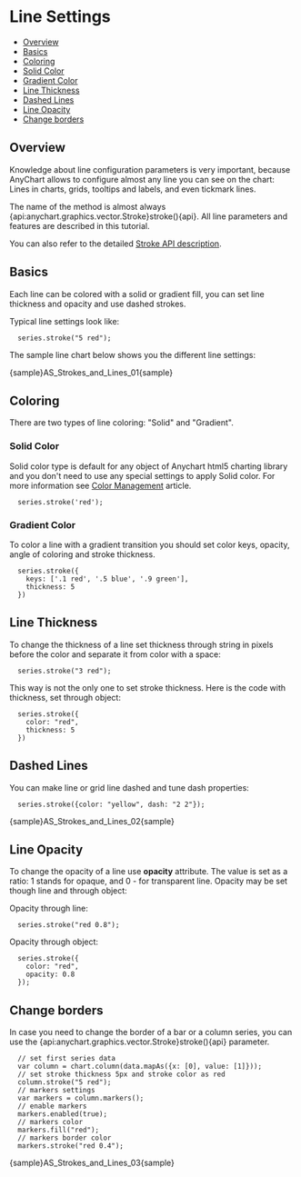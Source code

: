# Line Settings

* [Overview](#overview)
* [Basics](#basics)
* [Coloring](#coloring)
 * [Solid Color](#solid_color)
 * [Gradient Color](#gradient_color) 
* [Line Thickness](#line_thickness)
* [Dashed Lines](#dashed_lines)
* [Line Opacity](#line_opacity)
* [Change borders](#change_borders)

## Overview

Knowledge about line configuration parameters is very important, because AnyChart allows to configure almost any line you can see on the chart: Lines in charts, grids, tooltips and labels, and even tickmark lines.
  
  
The name of the method is almost always {api:anychart.graphics.vector.Stroke}stroke(){api}. All line parameters and features are described in this tutorial.
  
  
You can also refer to the detailed [Stroke API description](../Graphics/Stroke_Settings).

## Basics

Each line can be colored with a solid or gradient fill, you can set line thickness and opacity and use dashed strokes.

Typical line settings look like:

```
  series.stroke("5 red");
```

The sample line chart below shows you the different line settings:

{sample}AS\_Strokes\_and\_Lines\_01{sample}


## Coloring

There are two types of line coloring: "Solid" and "Gradient".

### Solid Color

Solid color type is default for any object of Anychart html5 charting library and you don't need to use any special settings to apply Solid color. For more information see [Color Management](Color_Management) article.

```
  series.stroke('red');
```

### Gradient Color

To color a line with a gradient transition you should set color keys, opacity, angle of coloring and stroke thickness.

```
  series.stroke({
    keys: ['.1 red', '.5 blue', '.9 green'],
    thickness: 5
  })
```

## Line Thickness

To change the thickness of a line set thickness through string in pixels before the color and separate it from color with a space:

```
  series.stroke("3 red");
```

This way is not the only one to set stroke thickness. Here is the code with thickness, set through object:

```
  series.stroke({
    color: "red",
    thickness: 5
  })
```

## Dashed Lines

You can make line or grid line dashed and tune dash properties:

```
  series.stroke({color: "yellow", dash: "2 2"});
```

{sample}AS\_Strokes\_and\_Lines\_02{sample}

## Line Opacity

To change the opacity of a line use **opacity** attribute. The value is set as a ratio: 1 stands for opaque, and 0 - for transparent line. Opacity may be set though line and through object:

Opacity through line:

```
  series.stroke("red 0.8");
```

Opacity through object:

```
  series.stroke({
    color: "red",
    opacity: 0.8
  });
```

## Change borders

In case you need to change the border of a bar or a column series, you can use the {api:anychart.graphics.vector.Stroke}stroke(){api} parameter.

```
  // set first series data
  var column = chart.column(data.mapAs({x: [0], value: [1]}));
  // set stroke thickness 5px and stroke color as red
  column.stroke("5 red");
  // markers settings
  var markers = column.markers();
  // enable markers
  markers.enabled(true);
  // markers color
  markers.fill("red");
  // markers border color
  markers.stroke("red 0.4");
```

{sample}AS\_Strokes\_and\_Lines\_03{sample}